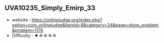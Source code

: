 ## UVA10235_Simply_Emirp_33
+ website : https://onlinejudge.org/index.php?option=com_onlinejudge&Itemid=8&category=24&page=show_problem&problem=1176
+ Difficulty : ★☆☆☆☆ 
